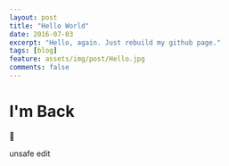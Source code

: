 ```yaml
---
layout: post
title: "Hello World"
date: 2016-07-03
excerpt: "Hello, again. Just rebuild my github page."
tags: [blog]
feature: assets/img/post/Hello.jpg
comments: false
---
```


# I'm Back

:new_moon_with_face:

unsafe edit
